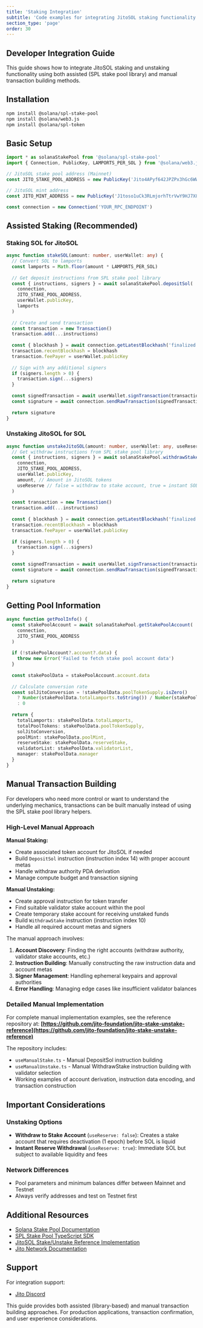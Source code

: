 ```yaml
---
title: 'Staking Integration'
subtitle: 'Code examples for integrating JitoSOL staking functionality'
section_type: 'page'
order: 30
---
```


## Developer Integration Guide

This guide shows how to integrate JitoSOL staking and unstaking functionality using both assisted (SPL stake pool library) and manual transaction building methods.

## Installation

```bash
npm install @solana/spl-stake-pool
npm install @solana/web3.js
npm install @solana/spl-token
```

## Basic Setup

```typescript
import * as solanaStakePool from '@solana/spl-stake-pool'
import { Connection, PublicKey, LAMPORTS_PER_SOL } from '@solana/web3.js'

// JitoSOL stake pool address (Mainnet)
const JITO_STAKE_POOL_ADDRESS = new PublicKey('Jito4APyf642JPZPx3hGc6WWJ8zPKtRbRs4P815Awbb')

// JitoSOL mint address
const JITO_MINT_ADDRESS = new PublicKey('J1toso1uCk3RLmjorhTtrVwY9HJ7X8V9yYac6Y7kGCPn')

const connection = new Connection('YOUR_RPC_ENDPOINT')
```

## Assisted Staking (Recommended)

### Staking SOL for JitoSOL

```typescript
async function stakeSOL(amount: number, userWallet: any) {
  // Convert SOL to lamports
  const lamports = Math.floor(amount * LAMPORTS_PER_SOL)
  
  // Get deposit instructions from SPL stake pool library
  const { instructions, signers } = await solanaStakePool.depositSol(
    connection,
    JITO_STAKE_POOL_ADDRESS,
    userWallet.publicKey,
    lamports
  )
  
  // Create and send transaction
  const transaction = new Transaction()
  transaction.add(...instructions)
  
  const { blockhash } = await connection.getLatestBlockhash('finalized')
  transaction.recentBlockhash = blockhash
  transaction.feePayer = userWallet.publicKey
  
  // Sign with any additional signers
  if (signers.length > 0) {
    transaction.sign(...signers)
  }
  
  const signedTransaction = await userWallet.signTransaction(transaction)
  const signature = await connection.sendRawTransaction(signedTransaction.serialize())
  
  return signature
}
```

### Unstaking JitoSOL for SOL

```typescript
async function unstakeJitoSOL(amount: number, userWallet: any, useReserve: boolean = false) {
  // Get withdraw instructions from SPL stake pool library
  const { instructions, signers } = await solanaStakePool.withdrawStake(
    connection,
    JITO_STAKE_POOL_ADDRESS,
    userWallet.publicKey,
    amount, // Amount in JitoSOL tokens
    useReserve // false = withdraw to stake account, true = instant SOL via reserve
  )
  
  const transaction = new Transaction()
  transaction.add(...instructions)
  
  const { blockhash } = await connection.getLatestBlockhash('finalized')
  transaction.recentBlockhash = blockhash
  transaction.feePayer = userWallet.publicKey
  
  if (signers.length > 0) {
    transaction.sign(...signers)
  }
  
  const signedTransaction = await userWallet.signTransaction(transaction)
  const signature = await connection.sendRawTransaction(signedTransaction.serialize())
  
  return signature
}
```

## Getting Pool Information

```typescript
async function getPoolInfo() {
  const stakePoolAccount = await solanaStakePool.getStakePoolAccount(
    connection,
    JITO_STAKE_POOL_ADDRESS
  )
  
  if (!stakePoolAccount?.account?.data) {
    throw new Error('Failed to fetch stake pool account data')
  }
  
  const stakePoolData = stakePoolAccount.account.data
  
  // Calculate conversion rate
  const solJitoConversion = !stakePoolData.poolTokenSupply.isZero()
    ? Number(stakePoolData.totalLamports.toString()) / Number(stakePoolData.poolTokenSupply.toString())
    : 0
  
  return {
    totalLamports: stakePoolData.totalLamports,
    totalPoolTokens: stakePoolData.poolTokenSupply,
    solJitoConversion,
    poolMint: stakePoolData.poolMint,
    reserveStake: stakePoolData.reserveStake,
    validatorList: stakePoolData.validatorList,
    manager: stakePoolData.manager
  }
}
```

## Manual Transaction Building

For developers who need more control or want to understand the underlying mechanics, transactions can be built manually instead of using the SPL stake pool library helpers.

### High-Level Manual Approach

**Manual Staking:**
- Create associated token account for JitoSOL if needed
- Build `DepositSol` instruction (instruction index 14) with proper account metas
- Handle withdraw authority PDA derivation
- Manage compute budget and transaction signing

**Manual Unstaking:**
- Create approval instruction for token transfer
- Find suitable validator stake account within the pool
- Create temporary stake account for receiving unstaked funds
- Build `WithdrawStake` instruction (instruction index 10)
- Handle all required account metas and signers

The manual approach involves:
1. **Account Discovery**: Finding the right accounts (withdraw authority, validator stake accounts, etc.)
2. **Instruction Building**: Manually constructing the raw instruction data and account metas
3. **Signer Management**: Handling ephemeral keypairs and approval authorities
4. **Error Handling**: Managing edge cases like insufficient validator balances

### Detailed Manual Implementation

For complete manual implementation examples, see the reference repository at:
**[https://github.com/jito-foundation/jito-stake-unstake-reference](https://github.com/jito-foundation/jito-stake-unstake-reference)**

The repository includes:
- `useManualStake.ts` - Manual DepositSol instruction building
- `useManualUnstake.ts` - Manual WithdrawStake instruction building with validator selection
- Working examples of account derivation, instruction data encoding, and transaction construction

## Important Considerations

### Unstaking Options
- **Withdraw to Stake Account** (`useReserve: false`): Creates a stake account that requires deactivation (1 epoch) before SOL is liquid
- **Instant Reserve Withdrawal** (`useReserve: true`): Immediate SOL but subject to available liquidity and fees

### Network Differences
- Pool parameters and minimum balances differ between Mainnet and Testnet
- Always verify addresses and test on Testnet first

## Additional Resources

- [Solana Stake Pool Documentation](https://spl.solana.com/stake-pool)
- [SPL Stake Pool TypeScript SDK](https://github.com/solana-program/stake-pool/tree/main/clients/js-legacy)
- [JitoSOL Stake/Unstake Reference Implementation](https://github.com/jito-foundation/jito-stake-unstake-reference)
- [Jito Network Documentation](https://docs.jito.network/)

## Support

For integration support:
- [Jito Discord](https://discord.gg/jito)

This guide provides both assisted (library-based) and manual transaction building approaches. For production applications, transaction confirmation, and user experience considerations. 